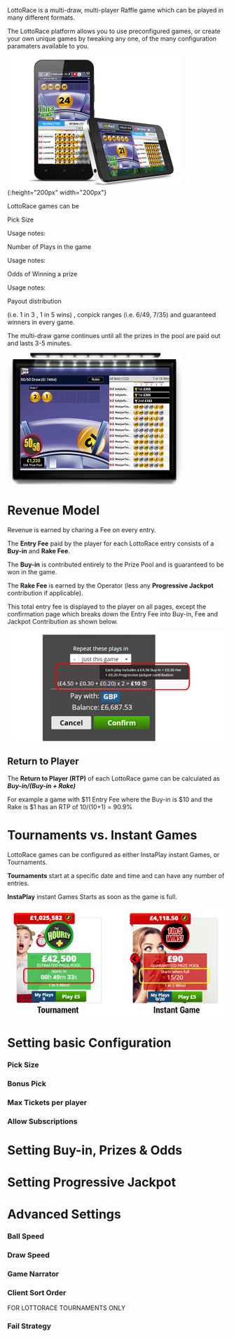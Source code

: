<!-- TITLE: Lottorace -->
<!-- SUBTITLE: A quick summary of Lottorace -->


LottoRace is a multi-draw, multi-player Raffle game which can be played in many different formats.

The LottoRace platform allows you to use preconfigured games, or create your own unique games by tweaking any one, of the many configuration paramaters available to you.

![Lojjo Lotto](/uploads/lojjo-lotto.png "Lojjo Lotto"){:height="200px" width="200px"}


LottoRace games can be 

Pick Size

Usage notes:

Number of Plays in the game

Usage notes:

Odds of Winning a prize

Usage notes:

Payout distribution

(i.e. 1 in 3 , 1 in 5 wins) , conpick ranges (i.e. 6/49, 7/35) and guaranteed winners in every game.



The multi-draw game continues until all the prizes in the pool are paid out and lasts  3-5 minutes.

![Game Stream Copy](/uploads/game-stream-copy.png "Game Stream Copy")
# Revenue Model 
Revenue is earned by charing a Fee on every entry.

The **Entry Fee** paid by the player for each LottoRace entry consists of a **Buy-in** and **Rake Fee**.

The **Buy-in**  is contributed entirely to the Prize Pool and is guaranteed to be won in the game.

The **Rake Fee**  is earned by the Operator (less any **Progressive Jackpot** contribution if applicable).

This total entry fee is displayed to the player on all pages, except the confirmation page which breaks down the Entry Fee into Buy-in, Fee and Jackpot Contribution as shown below.

![Fee Breakdown](/uploads/fee-breakdown.png "Fee Breakdown")


## Return to Player

The **Return to Player (RTP)** of each LottoRace game can be calculated as  ***Buy-in/(Buy-in + Rake)***

For example a game with $11 Entry Fee where the Buy-in is $10 and the Rake is $1 has an RTP of  10/(10+1) = 90.9% 


# Tournaments vs. Instant Games

LottoRace games can be configured as either InstaPlay instant Games, or Tournaments.


**Tournaments** start at a specific date and time and can have any number of entries.

**InstaPlay** instant Games Starts as soon as the game is full.


![Tourney Insta](/uploads/tourney-insta.png "Tourney Insta")



# Setting basic Configuration

### Pick Size 
### Bonus Pick 
### Max Tickets per player
### Allow Subscriptions






# Setting Buy-in, Prizes & Odds

# Setting Progressive Jackpot



# Advanced Settings

### Ball Speed
### Draw Speed
### Game Narrator
### Client Sort Order

FOR LOTTORACE TOURNAMENTS ONLY
### Fail Strategy 

